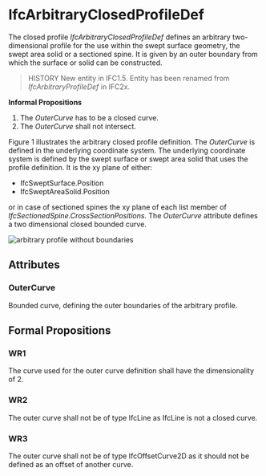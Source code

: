 # IfcArbitraryClosedProfileDef

The closed profile _IfcArbitraryClosedProfileDef_ defines an arbitrary two-dimensional profile for the use within the swept surface geometry, the swept area solid or a sectioned spine. It is given by an outer boundary from which the surface or solid can be constructed.
<!-- end of short definition -->

> HISTORY New entity in IFC1.5. Entity has been renamed from _IfcArbitraryProfileDef_ in IFC2x.

**Informal Propositions**

1. The _OuterCurve_ has to be a closed curve.
2. The _OuterCurve_ shall not intersect.

Figure 1 illustrates the arbitrary closed profile definition. The _OuterCurve_ is defined in the underlying coordinate system. The underlying coordinate system is defined by the swept surface or swept area solid that uses the profile definition. It is the xy plane of either:

* IfcSweptSurface.Position
* IfcSweptAreaSolid.Position

or in case of sectioned spines the xy plane of each list member of _IfcSectionedSpine.CrossSectionPositions_. The _OuterCurve_ attribute defines a two dimensional closed bounded curve.

![arbitrary profile without boundaries](../../../../figures/ifcarbitraryprofiledef-layout1.gif "Figure 1 — Arbitrary closed profile")

## Attributes

### OuterCurve
Bounded curve, defining the outer boundaries of the arbitrary profile.

## Formal Propositions

### WR1
The curve used for the outer curve definition shall have the dimensionality of 2.

### WR2
The outer curve shall not be of type IfcLine as IfcLine is not a closed curve.

### WR3
The outer curve shall not be of type IfcOffsetCurve2D as it should not be defined as an offset of another curve.
